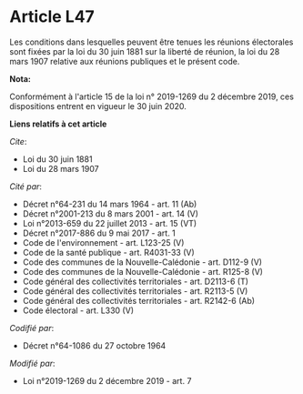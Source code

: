 # Article L47

Les conditions dans lesquelles peuvent être tenues les réunions électorales sont fixées par la loi du 30 juin 1881 sur la
liberté de réunion, la loi du 28 mars 1907 relative aux réunions publiques et le présent code.

**Nota:**

Conformément à l'article 15 de la loi n° 2019-1269 du 2 décembre 2019, ces dispositions entrent en vigueur le 30 juin 2020.

**Liens relatifs à cet article**

_Cite_:

  - Loi du 30 juin 1881
  - Loi du 28 mars 1907

_Cité par_:

  - Décret n°64-231 du 14 mars 1964 - art. 11 (Ab)
  - Décret n°2001-213 du 8 mars 2001 - art. 14 (V)
  - Loi n°2013-659 du 22 juillet 2013 - art. 15 (VT)
  - Décret n°2017-886 du 9 mai 2017 - art. 1
  - Code de l'environnement - art. L123-25 (V)
  - Code de la santé publique - art. R4031-33 (V)
  - Code des communes de la Nouvelle-Calédonie - art. D112-9 (V)
  - Code des communes de la Nouvelle-Calédonie - art. R125-8 (V)
  - Code général des collectivités territoriales - art. D2113-6 (T)
  - Code général des collectivités territoriales - art. R2113-5 (V)
  - Code général des collectivités territoriales - art. R2142-6 (Ab)
  - Code électoral - art. L330 (V)

_Codifié par_:

  - Décret n°64-1086 du 27 octobre 1964

_Modifié par_:

  - Loi n°2019-1269 du 2 décembre 2019 - art. 7
